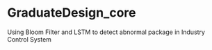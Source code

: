 # GraduateDesign_core
Using Bloom Filter and LSTM to detect abnormal package in Industry Control System
